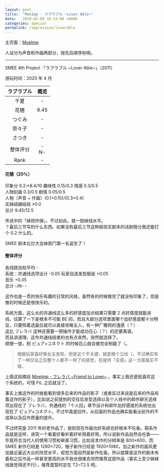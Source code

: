 ```yaml
---
layout: post
title:  "MoeImp - ラブラブル ~Lover Able~"
date:   2020-02-09 16:33:00 +0800
categories: Special
permalink: /impression/loverable
---
```


主页面：[MoeImp](http://yoro.xyz/impression)

人设分为声音和作画两部分，按先后顺序标明。

---

SMEE 4th Project 「ラブラブル ~Lover Able~」（2011）

游玩时间：2020 年 4 月

| ラブラブル | 概览 |
| :---------------: |:---: |
| 千夏 | - |
| 花穂 | 9.45 |
| つぐみ | - |
| 奈々子 | - |
| さつき | - |
| 整体评分 |-<br />N-|
| Rank |-|

#### 花穂（20%）

印象分 9.2→8.4/10 趣味性 0.15/0.3 情感 0.3/0.5<br />
人物刻画 0.3/0.5 剧情 0.05/0.5<br />
人物（声音 + 作画）(0.1+0.15)/(0.3+0.4)<br />
实妹结婚结局 ±0.0<br />
总计 9.45/12.5

传说中的「妹控炸弹」，不过如此。就一般妹线水平。<br />
？最后三节写的什么东西。如果没有最后三节这种超现实剧本的话剧情分我还能打个 0.2 什么的。

SMEE 剧本比烂大会妹部门第一名诞生了！

#### 整体评分

各线路加权平均 -<br />
系统：共通线选项设计 -0.05 玩家自选发型服装 +0.05<br />
音乐 +0.35<br />
总计 -/N- -

这作也是一贯的快乐有趣的日常的风格，虽然有的时候推完了就没有印象了，但是推的时候还是很快乐的。

系统方面，这么长的共通线这么多的好感度加点结果只需要 2 点好感度就能进线，估算了一下是根本不可能 BE 的，而且大部分选项里面哪个加好感度都十分明显，只要照着选最后就可以直接攻略五人，有一种广撒网的渣感（？）<br />
这比 フレラバ 这种还需要一顿操作才能成功花心（？）的还要离谱。<br />
而且讲道理，这作共通线结束的也有点突然，突然就选择了。<br />
顺便一提，到 ピュア×コネクト 的时候花心就会被完全制裁了（。

> 根据玩家喜好换女主发型，但是这个不关键，就是换个立绘（。不过确实有了一种交往之后整个人都不一样了的感觉，在提供「实感」这一方面属实不错。

上面这段摘自 [MoeImp - フレラバ ~Friend to Lover~](http://yoro.xyz/impression/ftl) 。事实上我还是挺喜欢这个系统的，可惜 FtL 之后就没了。

事实上推这作的时候能看到很多后来的作品的影子（或者反过来说是后来的作品有着这作的影子），比如说之前提到的交往后发型选择以及个人线中的邮件聊天选择项出现在了 フレラバ，共通线的「个人回」章节设计和邮件加好感度的系统也出现在了 ピュア×コネクト。不过毕竟是旧作，从后面的作品也确实能看出前作的不成熟以及后作质量的提升。

不过终究是 2011 年的老作品了，放到现在作画也好系统也好根本不吃香。萌系作品就是这样，讲究一个看着好看听着好听用着好用，所以说新作品自然会吃香——毕竟符合当代人的使用习惯和审美习惯。比如说本作的分辨率是 800×600，而 SMEE 新作已经是 1280×720，柚子新作已经是 1920×1080，加之新作的画风更加接近最近大众的欣赏水平，视觉方面自然是新作吃香。所以就算是这作的剧本有着和之后作品一样甚至更高的水平我也很难去坦然推荐这部作品（事实上至少妹妹线我觉得还不行），推荐度暂时定在 T2~T2.5 吧。
